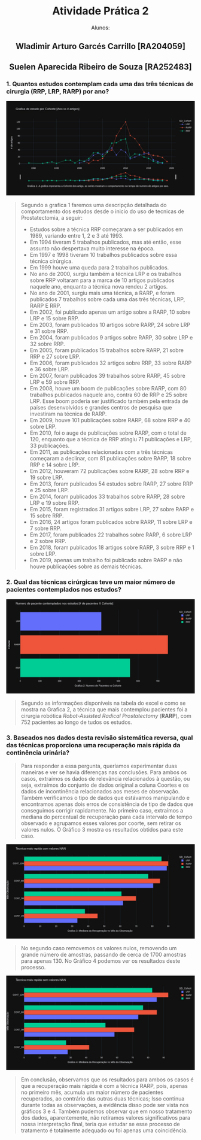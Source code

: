 # <center> **Atividade Prática 2**
<center>Alunos:

## **Wladimir Arturo Garcés Carrillo [RA204059]**

## **Suelen Aparecida Ribeiro de Souza [RA252483]** </center>


### 1. **Quantos estudos contemplam cada uma das três técnicas de cirurgia (RRP, LRP, RARP) por ano?**

<center>

![grafica1](graf/Grafica1.jpg)

</center>

>Segundo a grafica 1 faremos uma descripção detalhada do comportamento dos estudos desde o inicio do uso de tecnicas de Prostatectomia, a seguir:
>
>- Estudos sobre a técnica RRP começaram a ser publicados em 1989, variando entre 1, 2 e 3 até 1993.
>- Em 1994 tiveram 5 trabalhos publicados, mas até então, esse assunto não despertava muito interesse na época.
>- Em 1997 e 1998 tiveram 10 trabalhos publicados sobre essa técnica cirúrgica.
>- Em 1999 houve uma queda para 2 trabalhos publicados.
>- No ano de 2000, surgiu também a técnica LRP e os trabalhos sobre RRP voltaram para a marca de 10 artigos publicados naquele ano, enquanto a técnica nova rendeu 2 artigos.
>- No ano de 2001, surgiu mais uma técnica, a RARP, e foram publicados 7 trabalhos sobre cada uma das três técnicas, LRP, RARP E RRP.
>- Em 2002, foi publicado apenas um artigo sobre a RARP, 10 sobre LRP e 15 sobre RRP.
>- Em 2003, foram publicados 10 artigos sobre RARP, 24 sobre LRP e 31 sobre RRP.
>- Em 2004, foram publicados 9 artigos sobre RARP, 30 sobre LRP e 32 sobre RRP.
>- Em 2005, foram publicados 15 trabalhos sobre RARP, 21 sobre RRP e 27 sobre LRP.
>- Em 2006, foram publicados 32 artigos sobre RRP, 33 sobre RARP e 36 sobre LRP.
>- Em 2007, foram publicados 39 trabalhos sobre RARP, 45 sobre LRP e 59 sobre RRP.
>- Em 2008, houve um boom de publicações sobre RARP, com 80 trabalhos publicados naquele ano, contra 60 de RRP e 25 sobre LRP. Esse boom poderia ser justificado também pela entrada de países desenvolvidos e grandes centros de pesquisa que investiram na técnica de RARP.
>- Em 2009, houve 101 publicações sobre RARP, 68 sobre RRP e 40 sobre LRP.
>- Em 2010, foi o auge de publicações sobre RARP, com o total de 120, enquanto que a técnica de RRP atingiu 71 publicações e LRP, 33 publicações.
>- Em 2011, as publicações relacionadas com a três técnicas começaram a declinar, com 81 publicações sobre RARP, 18 sobre RRP e 14 sobre LRP.
>- Em 2012, houveram 72 publicações sobre RARP, 28 sobre RRP e 19 sobre LRP.
>- Em 2013, foram publicados 54 estudos sobre RARP, 27 sobre RRP e 25 sobre LRP.
>- Em 2014, foram publicados 33 trabalhos sobre RARP, 28 sobre LRP e 19 sobre RRP.
>- Em 2015, foram registrados 31 artigos sobre LRP, 27 sobre RARP e 15 sobre RRP.
>- Em 2016, 24 artigos foram publicados sobre RARP, 11 sobre LRP e 7 sobre RRP.
>- Em 2017, foram publicados 22 trabalhos sobre RARP, 6 sobre LRP e 2 sobre RRP.
>- Em 2018, foram publicados 18 artigos sobre RARP, 3 sobre RRP  e 1 sobre LRP.
>- Em 2019, apenas um trabalho foi publicado sobre RARP e não houve publicações sobre as demais técnicas.


### 2. **Qual das técnicas cirúrgicas teve um maior número de pacientes contemplados nos estudos?**

<center>

![grafica2](graf/Grafica2.jpg)

</center>

>Segundo as informações disponíveis na tabela do excel e como se mostra na Grafica 2, a técnica que mais contemplou pacientes foi a cirurgia robótica *Robot-Assisted Radical Prostatectomy* (**RARP**), com 752 pacientes ao longo de tudos os estudos.

### 3. **Baseados nos dados desta revisão sistemática reversa, qual das técnicas proporciona uma recuperação mais rápida da continência urinária?**

> Para responder a essa pergunta, queríamos experimentar duas maneiras e ver se havia diferenças nas conclusões. Para ambos os casos, extraímos os dados de relevância relacionados à questão, ou seja, extraímos do conjunto de dados original a coluna Coortes e os dados de incontinência relacionados aos meses de observação. Também verificamos o tipo de dados que estávamos manipulando e encontramos apenas dois erros de consistência de tipo de dados que conseguimos corrigir rapidamente.
> No primeiro caso, extraímos a mediana do percentual de recuperação para cada intervalo de tempo observado e agrupamos esses valores por coorte, sem retirar os valores nulos. O Gráfico 3 mostra os resultados obtidos para este caso.

<center>

![grafica3](graf/Grafica3.jpg)

</center>

> No segundo caso removemos os valores nulos, removendo um grande número de amostras, passando de cerca de 1700 amostras para apenas 130. No Gráfico 4 podemos ver os resultados deste processo.

<center>

![grafica3](graf/Grafica4.jpg)

</center>

> Em conclusão, observamos que os resultados para ambos os casos é que a recuperação mais rápida é com a técnica RARP, pois, apenas no primeiro mês, acumula um maior número de pacientes recuperados, ao contrário das outras duas técnicas; Isso continua durante todas as observações, a evidência disso pode ser vista nos gráficos 3 e 4. Também pudemos observar que em nosso tratamento dos dados, aparentemente, não retiramos valores significativos para nossa interpretação final, teria que estudar se esse processo de tratamento é totalmente adequado ou foi apenas uma coincidência.
